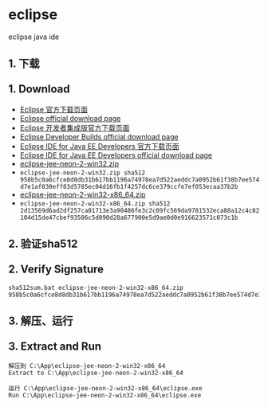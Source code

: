 # eclipse 
eclipse java ide


## 1. 下载<br/><br/>1. Download

* [Eclipse 官方下载页面](https://www.eclipse.org/downloads/)
* [Eclipse official download page](https://www.eclipse.org/downloads/)
* [Eclipse 开发者集成版官方下载页面](https://www.eclipse.org/downloads/eclipse-packages/)
* [Eclipse Developer Builds official download page](https://www.eclipse.org/downloads/eclipse-packages/)
* [Eclipse IDE for Java EE Developers 官方下载页面](http://www.eclipse.org/downloads/packages/eclipse-ide-java-ee-developers/neon2)
* [Eclipse IDE for Java EE Developers official download page](http://www.eclipse.org/downloads/packages/eclipse-ide-java-ee-developers/neon2)
* [eclipse-jee-neon-2-win32.zip](http://www.eclipse.org/downloads/download.php?file=/technology/epp/downloads/release/neon/2/eclipse-jee-neon-2-win32.zip&mirror_id=466)
* `eclipse-jee-neon-2-win32.zip sha512 958b5c0a6cfce8d8db31b617bb1196a74978ea7d522aeddc7a0952b61f38b7ee574d7e1af830eff03d5785ec04d16fb1f4257dc6ce379ccfe7ef053ecaa37b2b`
* [eclipse-jee-neon-2-win32-x86_64.zip](http://www.eclipse.org/downloads/download.php?file=/technology/epp/downloads/release/neon/2/eclipse-jee-neon-2-win32-x86_64.zip&mirror_id=466)
* `eclipse-jee-neon-2-win32-x86_64.zip sha512 2d13569d6ad2df257ca01713e3a90486fe3c2c09fc569da9781532eca88a12c4c82104d15de47cbef93506c5d090d28a677900e5d9ae0d0e916623571c073c1b`


## 2. 验证sha512<br/><br/>2. Verify Signature
	sha512sum.bat eclipse-jee-neon-2-win32-x86_64.zip 958b5c0a6cfce8d8db31b617bb1196a74978ea7d522aeddc7a0952b61f38b7ee574d7e1af830eff03d5785ec04d16fb1f4257dc6ce379ccfe7ef053ecaa37b2b
	
## 3. 解压、运行<br/><br/>3. Extract and Run
	解压到 C:\App\eclipse-jee-neon-2-win32-x86_64
	Extract to C:\App\eclipse-jee-neon-2-win32-x86_64
	
	运行 C:\App\eclipse-jee-neon-2-win32-x86_64\eclipse.exe
	Run C:\App\eclipse-jee-neon-2-win32-x86_64\eclipse.exe
	